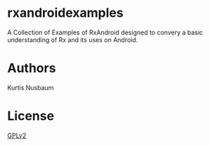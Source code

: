 # rxandroidexamples
A Collection of Examples of RxAndroid designed to convery a basic understanding of Rx and its uses on Android.

# Authors
Kurtis Nusbaum

# License
[GPLv2](http://www.gnu.org/licenses/old-licenses/gpl-2.0.en.html)

